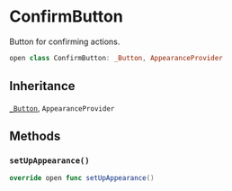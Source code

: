 # ConfirmButton

Button for confirming actions.

``` swift
open class ConfirmButton: _Button, AppearanceProvider 
```

## Inheritance

[`_Button`](/_Button), `AppearanceProvider`

## Methods

### `setUpAppearance()`

``` swift
override open func setUpAppearance() 
```
